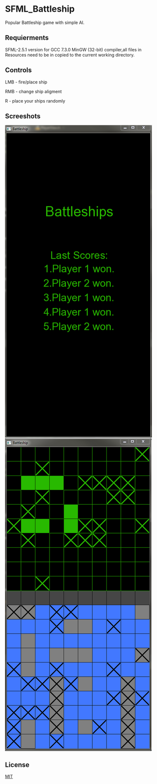 # SFML_Battleship
Popular Battleship game with simple AI.
## Requierments
SFML-2.5.1 version for GCC 7.3.0 MinGW (32-bit) compiler,all files in Resources need to be in copied to the current working directory.
## Controls

LMB - fire/place ship

RMB - change ship aligment

R - place your ships randomly

## Screeshots
![Title screen](https://github.com/Skony-code/SFML_Battleship/blob/master/Title.PNG)
![Ingame](https://github.com/Skony-code/SFML_Battleship/blob/master/Game.PNG)

## License
[MIT](https://choosealicense.com/licenses/mit/)
